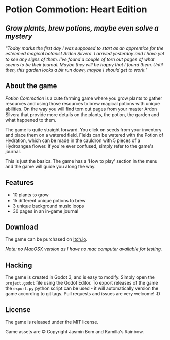 # Potion Commotion: Heart Edition

## *Grow plants, brew potions, maybe even solve a mystery*

*"Today marks the first day I was supposed to start as an apprentice for the esteemed magical botanist Arden Silvera. I arrived yesterday and I have yet to see any signs of them. I've found a couple of torn out pages of what seems to be their journal. Maybe they will be happy that I found them. Until then, this garden looks a bit run down, maybe I should get to work."*

## About the game

*Potion Commotion* is a cute farming game where you grow plants to gather resources and using those resources to brew magical potions with unique abilities. On the way you will find torn out pages from your master Ardon Silvera that provide more details on the plants, the potion, the garden and what happened to them.

The game is quite straight forward. You click on seeds from your inventory and place them on a watered field. Fields can be watered with the Potion of Hydration, which can be made in the cauldron with 5 pieces of a Hydroangea flower. If you're ever confused, simply refer to the game's journal.

This is just the basics. The game has a 'How to play' section in the menu and the game will guide you along the way.

## Features

- 10 plants to grow
- 15 different unique potions to brew
- 3 unique background music loops
- 30 pages in an in-game journal

## Download

The game can be purchased on [Itch.io](https://jsmnbom.itch.io/potion-commotion).

*Note: no MacOSX version as I have no mac computer available for testing.*

## Hacking

The game is created in Godot 3, and is easy to modify. Simply open the `project.godot` file using the Godot Editor. To export releases of the game the `export.py` python script can be used - it will automatically version the game according to git tags. Pull requests and issues are very welcome! :D

## License

The game is released under the MIT license.

Game assets are © Copyright Jasmin Bom and Kamilla's Rainbow.
